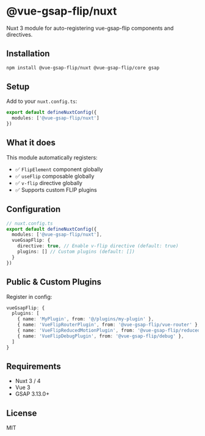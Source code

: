 # @vue-gsap-flip/nuxt

Nuxt 3 module for auto-registering vue-gsap-flip components and directives.

## Installation

```bash
npm install @vue-gsap-flip/nuxt @vue-gsap-flip/core gsap
```

## Setup

Add to your `nuxt.config.ts`:

```ts
export default defineNuxtConfig({
  modules: ['@vue-gsap-flip/nuxt']
})
```

## What it does

This module automatically registers:

- ✅ `FlipElement` component globally
- ✅ `useFlip` composable globally  
- ✅ `v-flip` directive globally
- ✅ Supports custom FLIP plugins

## Configuration

```ts
// nuxt.config.ts
export default defineNuxtConfig({
  modules: ['@vue-gsap-flip/nuxt'],
  vueGsapFlip: {
    directive: true, // Enable v-flip directive (default: true)
    plugins: [] // Custom plugins (default: [])
  }
})
```

## Public & Custom Plugins
Register in config:

```ts
vueGsapFlip: {
  plugins: [
    { name: 'MyPlugin', from: '@/plugins/my-plugin' },
    { name: 'VueFlipRouterPlugin', from: '@vue-gsap-flip/vue-router' },
    { name: 'VueFlipReducedMotionPlugin', from: '@vue-gsap-flip/reduced-motion' },
    { name: 'VueFlipDebugPlugin', from: '@vue-gsap-flip/debug' },
  ]
}
```

## Requirements

- Nuxt 3 / 4
- Vue 3
- GSAP 3.13.0+

## License

MIT 
